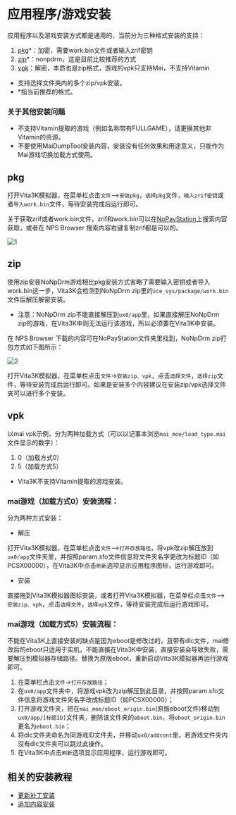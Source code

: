 # 应用程序/游戏安装
应用程序以及游戏安装方式都是通用的，当前分为三种格式安装的支持：
1. [pkg](http://croden1999.github.io/Vita3K-quick-guide/README_APP#pkg)*：加密，需要work.bin文件或者输入zrif密钥
2. [zip](http://croden1999.github.io/Vita3K-quick-guide/README_APP#zip)*：nonpdrm，这是目前比较推荐的方式
3. [vpk](http://croden1999.github.io/Vita3K-quick-guide/README_APP#vpk)：解密，本质也是zip格式，游戏的vpk只支持Mai，不支持Vitamin

- 支持选择文件夹内的多个zip/vpk安装。
- *指当前推荐的格式。

### 关于其他安装问题
- 不支持Vitamin提取的游戏（例如名称带有FULLGAME），请更换其他非Vitamin的资源。
- 不要使用MaiDumpTool安装内容，安装没有任何效果和用途意义，只能作为Mai游戏切换加载方式使用。

## pkg

打开Vita3K模拟器，在菜单栏点击`文件`—>`安装pkg`，`选择pkg`文件，`输入zrif密钥`或者`导入work.bin`文件，等待安装完成后运行即可。

关于获取zrif或者work.bin文件，zrif和work.bin可以在[NoPayStation](https://nopaystation.com)上搜索内容获取，或者在 NPS Browser 搜索内容右键复制zrif都是可以的。

![1](https://user-images.githubusercontent.com/61804715/131707016-03ff7df3-4891-4bec-8398-3311c88398f7.png)

## zip
使用zip安装NoNpDrm游戏相比pkg安装方式省略了需要输入密钥或者导入work.bin这一步，Vita3K会检测到NoNpDrm zip里的`sce_sys/package/work.bin`文件后解压解密安装。
- 注意：NoNpDrm zip不能直接解压到`ux0/app`里，如果直接解压NoNpDrm zip的游戏，在Vita3K中则无法运行该游戏，所以必须要在Vita3K中安装。

在 NPS Browser 下载的内容可在NoPayStation文件夹里找到，NoNpDrm zip打包方式如下图所示：

![2](https://user-images.githubusercontent.com/61804715/188533955-393d4953-5da9-4956-a49a-35a42eec4bbd.png)

打开Vita3K模拟器，在菜单栏点击`文件`->`安装zip、vpk`，点击`选择文件`，`选择zip`文件，等待安装完成后运行即可。如果是安装多个内容建议在安装zip/vpk选择文件夹可以进行多个安装。

## vpk
以mai vpk示例，分为两种加载方式（可以以记事本浏览`mai_moe/load_type.mai`文件显示的数字）：
1. 0（加载方式0）
2. 5（加载方式5）

- Vita3K不支持Vitamin提取的游戏安装。

### mai游戏（加载方式0）安装流程：
分为两种方式安装：
- 解压

打开Vita3K模拟器，在菜单栏点击`文件`—>`打开存放路径`，将vpk改zip解压放到`ux0/app`文件夹里，并按照param.sfo文件信息将文件夹名字更改为标题ID（如PCSX00000），在Vita3K中点击`刷新`选项显示应用程序图标，运行游戏即可。

- 安装

直接拖到Vita3K模拟器图标安装，或者打开Vita3K模拟器，在菜单栏点击`文件`—>`安装zip、vpk`，点击`选择文件`，`选择vpk`文件，等待安装完成后运行游戏即可。

### mai游戏（加载方式5）安装流程：
不能在Vita3K上直接安装的缺点是因为eboot是修改过的，且带有dlc文件，mai修改后的eboot只适用于实机，不能直接在Vita3K中安装，直接安装会导致失败，需要解压到模拟器存储路径。替换为原版eboot，重新启动Vita3K模拟器再运行游戏即可。
1. 在菜单栏点击`文件`->`打开存放路径`；
2. 在`ux0/app`文件夹中，将游戏vpk改为zip解压到此目录，并按照param.sfo文件信息将游戏文件夹名字改成标题ID（如PCSX00000）；
3. 打开游戏文件夹，把在`mai_moe/eboot_origin.bin`(原版eboot文件)移动到`ux0/app/[标题ID]`文件夹，删除该文件夹的`eboot.bin`，将`eboot_origin.bin`更名为`eboot.bin`；
4. 将dlc文件夹命名为同游戏ID文件夹，并移动`ux0/addcont`里，若游戏文件夹内没有dlc文件夹可以跳过此操作。
5. 在Vita3K中点击`刷新`选项显示应用程序，运行游戏即可。

## 相关的安装教程
- [更新补丁安装](http://croden1999.github.io/Vita3K-quick-guide/README_PATCH)
- [追加内容安装](http://croden1999.github.io/Vita3K-quick-guide/README_ADDCONT)
